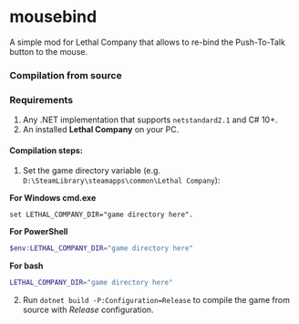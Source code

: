 # mousebind
A simple mod for Lethal Company that allows to re-bind the Push-To-Talk button to the mouse.

### Compilation from source

### Requirements
1. Any .NET implementation that supports ``netstandard2.1`` and C# 10+.
2. An installed **Lethal Company** on your PC.

#### Compilation steps:
1. Set the game directory variable (e.g. ``D:\SteamLibrary\steamapps\common\Lethal Company``):

**For Windows cmd.exe**
```batch
set LETHAL_COMPANY_DIR="game directory here".
```

**For PowerShell**
```powershell
$env:LETHAL_COMPANY_DIR="game directory here"
```

**For bash**
```bash
LETHAL_COMPANY_DIR="game directory here"
```

2. Run ``dotnet build -P:Configuration=Release`` to compile the game from source with *Release* configuration.
